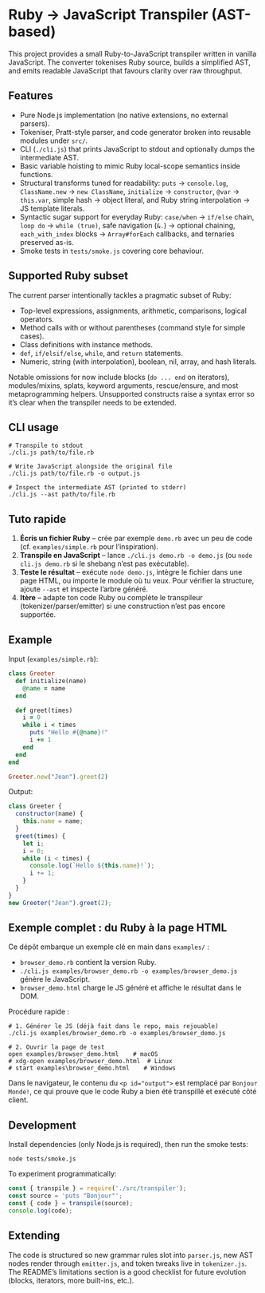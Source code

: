 # Ruby → JavaScript Transpiler (AST-based)

This project provides a small Ruby-to-JavaScript transpiler written in vanilla JavaScript. The converter tokenises Ruby source, builds a simplified AST, and emits readable JavaScript that favours clarity over raw throughput.

## Features
- Pure Node.js implementation (no native extensions, no external parsers).
- Tokeniser, Pratt-style parser, and code generator broken into reusable modules under `src/`.
- CLI (`./cli.js`) that prints JavaScript to stdout and optionally dumps the intermediate AST.
- Basic variable hoisting to mimic Ruby local-scope semantics inside functions.
- Structural transforms tuned for readability: `puts` → `console.log`, `ClassName.new` → `new ClassName`, `initialize` → `constructor`, `@var` → `this.var`, simple hash → object literal, and Ruby string interpolation → JS template literals.
- Syntactic sugar support for everyday Ruby: `case/when` → `if/else` chain, `loop do` → `while (true)`, safe navigation (`&.`) → optional chaining, `each_with_index` blocks → `Array#forEach` callbacks, and ternaries preserved as-is.
- Smoke tests in `tests/smoke.js` covering core behaviour.

## Supported Ruby subset
The current parser intentionally tackles a pragmatic subset of Ruby:
- Top-level expressions, assignments, arithmetic, comparisons, logical operators.
- Method calls with or without parentheses (command style for simple cases).
- Class definitions with instance methods.
- `def`, `if/elsif/else`, `while`, and `return` statements.
- Numeric, string (with interpolation), boolean, nil, array, and hash literals.

Notable omissions for now include blocks (`do ... end` on iterators), modules/mixins, splats, keyword arguments, rescue/ensure, and most metaprogramming helpers. Unsupported constructs raise a syntax error so it’s clear when the transpiler needs to be extended.

## CLI usage
```
# Transpile to stdout
./cli.js path/to/file.rb

# Write JavaScript alongside the original file
./cli.js path/to/file.rb -o output.js

# Inspect the intermediate AST (printed to stderr)
./cli.js --ast path/to/file.rb
```

## Tuto rapide
1. **Écris un fichier Ruby** – crée par exemple `demo.rb` avec un peu de code (cf. `examples/simple.rb` pour l’inspiration).
2. **Transpile en JavaScript** – lance `./cli.js demo.rb -o demo.js` (ou `node cli.js demo.rb` si le shebang n’est pas exécutable).
3. **Teste le résultat** – exécute `node demo.js`, intègre le fichier dans une page HTML, ou importe le module où tu veux. Pour vérifier la structure, ajoute `--ast` et inspecte l’arbre généré.
4. **Itère** – adapte ton code Ruby ou complète le transpileur (tokenizer/parser/emitter) si une construction n’est pas encore supportée.

## Example
Input (`examples/simple.rb`):
```ruby
class Greeter
  def initialize(name)
    @name = name
  end

  def greet(times)
    i = 0
    while i < times
      puts "Hello #{@name}!"
      i += 1
    end
  end
end

Greeter.new("Jean").greet(2)
```

Output:
```js
class Greeter {
  constructor(name) {
    this.name = name;
  }
  greet(times) {
    let i;
    i = 0;
    while (i < times) {
      console.log(`Hello ${this.name}!`);
      i += 1;
    }
  }
}
new Greeter("Jean").greet(2);
```

## Exemple complet : du Ruby à la page HTML
Ce dépôt embarque un exemple clé en main dans `examples/` :

- `browser_demo.rb` contient la version Ruby.
- `./cli.js examples/browser_demo.rb -o examples/browser_demo.js` génère le JavaScript.
- `browser_demo.html` charge le JS généré et affiche le résultat dans le DOM.

Procédure rapide :

```
# 1. Générer le JS (déjà fait dans le repo, mais rejouable)
./cli.js examples/browser_demo.rb -o examples/browser_demo.js

# 2. Ouvrir la page de test
open examples/browser_demo.html    # macOS
# xdg-open examples/browser_demo.html  # Linux
# start examples\browser_demo.html    # Windows
```

Dans le navigateur, le contenu du `<p id="output">` est remplacé par `Bonjour Monde!`, ce qui prouve que le code Ruby a bien été transpillé et exécuté côté client.

## Development
Install dependencies (only Node.js is required), then run the smoke tests:
```
node tests/smoke.js
```

To experiment programmatically:
```js
const { transpile } = require('./src/transpiler');
const source = 'puts "Bonjour"';
const { code } = transpile(source);
console.log(code);
```

## Extending
The code is structured so new grammar rules slot into `parser.js`, new AST nodes render through `emitter.js`, and token tweaks live in `tokenizer.js`. The README’s limitations section is a good checklist for future evolution (blocks, iterators, more built-ins, etc.).
